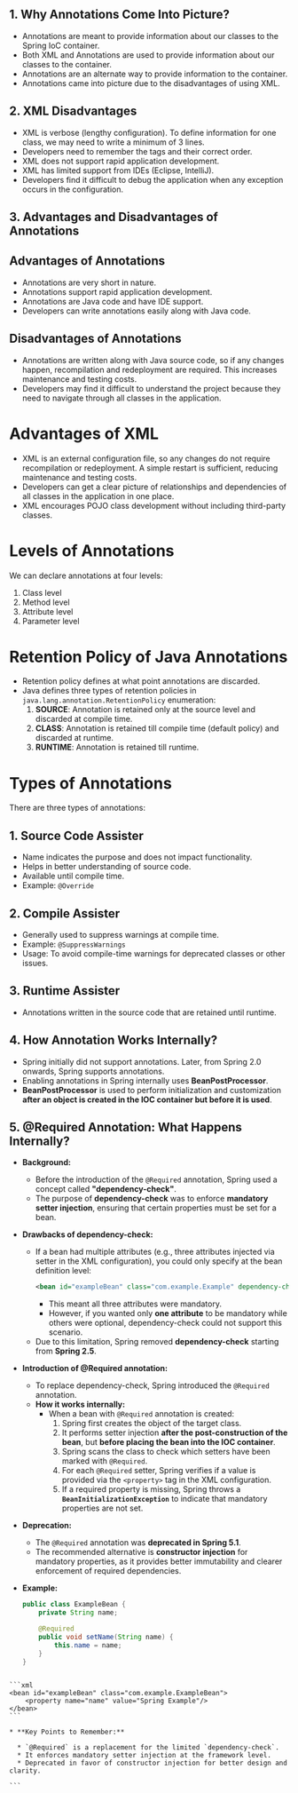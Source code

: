 ## 1. Why Annotations Come Into Picture?

- Annotations are meant to provide information about our classes to the Spring IoC container.  
- Both XML and Annotations are used to provide information about our classes to the container.  
- Annotations are an alternate way to provide information to the container.  
- Annotations came into picture due to the disadvantages of using XML.

## 2. XML Disadvantages

- XML is verbose (lengthy configuration). To define information for one class, we may need to write a minimum of 3 lines.  
- Developers need to remember the tags and their correct order.  
- XML does not support rapid application development.  
- XML has limited support from IDEs (Eclipse, IntelliJ).  
- Developers find it difficult to debug the application when any exception occurs in the configuration.


## 3. Advantages and Disadvantages of Annotations

## Advantages of Annotations
- Annotations are very short in nature.
- Annotations support rapid application development.
- Annotations are Java code and have IDE support.
- Developers can write annotations easily along with Java code.

## Disadvantages of Annotations
- Annotations are written along with Java source code, so if any changes happen, recompilation and redeployment are required. This increases maintenance and testing costs.
- Developers may find it difficult to understand the project because they need to navigate through all classes in the application.

# Advantages of XML
- XML is an external configuration file, so any changes do not require recompilation or redeployment. A simple restart is sufficient, reducing maintenance and testing costs.
- Developers can get a clear picture of relationships and dependencies of all classes in the application in one place.
- XML encourages POJO class development without including third-party classes.

# Levels of Annotations
We can declare annotations at four levels:
1. Class level
2. Method level
3. Attribute level
4. Parameter level

# Retention Policy of Java Annotations
- Retention policy defines at what point annotations are discarded.
- Java defines three types of retention policies in `java.lang.annotation.RetentionPolicy` enumeration:
  1. **SOURCE**: Annotation is retained only at the source level and discarded at compile time.
  2. **CLASS**: Annotation is retained till compile time (default policy) and discarded at runtime.
  3. **RUNTIME**: Annotation is retained till runtime.

# Types of Annotations
There are three types of annotations:

## 1. Source Code Assister
- Name indicates the purpose and does not impact functionality.
- Helps in better understanding of source code.
- Available until compile time.
- Example: `@Override`

## 2. Compile Assister
- Generally used to suppress warnings at compile time.
- Example: `@SuppressWarnings`
- Usage: To avoid compile-time warnings for deprecated classes or other issues.

## 3. Runtime Assister
- Annotations written in the source code that are retained until runtime.

## 4. How Annotation Works Internally?

- Spring initially did not support annotations. Later, from Spring 2.0 onwards, Spring supports annotations.
- Enabling annotations in Spring internally uses **BeanPostProcessor**.
- **BeanPostProcessor** is used to perform initialization and customization **after an object is created in the IOC container but before it is used**.

## 5. @Required Annotation: What Happens Internally?

- **Background:**
  - Before the introduction of the `@Required` annotation, Spring used a concept called **"dependency-check"**.
  - The purpose of **dependency-check** was to enforce **mandatory setter injection**, ensuring that certain properties must be set for a bean.

- **Drawbacks of dependency-check:**
  - If a bean had multiple attributes (e.g., three attributes injected via setter in the XML configuration), you could only specify at the bean definition level:
    ```xml
    <bean id="exampleBean" class="com.example.Example" dependency-check="simple"/>
    ```
    - This meant all three attributes were mandatory.
    - However, if you wanted only **one attribute** to be mandatory while others were optional, dependency-check could not support this scenario.
  - Due to this limitation, Spring removed **dependency-check** starting from **Spring 2.5**.

- **Introduction of @Required annotation:**
  - To replace dependency-check, Spring introduced the `@Required` annotation.
  - **How it works internally:**
    - When a bean with `@Required` annotation is created:
      1. Spring first creates the object of the target class.
      2. It performs setter injection **after the post-construction of the bean**, but **before placing the bean into the IOC container**.
      3. Spring scans the class to check which setters have been marked with `@Required`.
      4. For each `@Required` setter, Spring verifies if a value is provided via the `<property>` tag in the XML configuration.
      5. If a required property is missing, Spring throws a **`BeanInitializationException`** to indicate that mandatory properties are not set.

- **Deprecation:**
  - The `@Required` annotation was **deprecated in Spring 5.1**.
  - The recommended alternative is **constructor injection** for mandatory properties, as it provides better immutability and clearer enforcement of required dependencies.

- **Example:**
  ```java
  public class ExampleBean {
      private String name;

      @Required
      public void setName(String name) {
          this.name = name;
      }
  }
````

```xml
<bean id="exampleBean" class="com.example.ExampleBean">
    <property name="name" value="Spring Example"/>
</bean>
```

* **Key Points to Remember:**

  * `@Required` is a replacement for the limited `dependency-check`.
  * It enforces mandatory setter injection at the framework level.
  * Deprecated in favor of constructor injection for better design and clarity.

```
